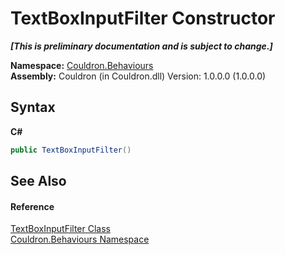 # TextBoxInputFilter Constructor 
 _**\[This is preliminary documentation and is subject to change.\]**_

**Namespace:**&nbsp;<a href="N_Couldron_Behaviours">Couldron.Behaviours</a><br />**Assembly:**&nbsp;Couldron (in Couldron.dll) Version: 1.0.0.0 (1.0.0.0)

## Syntax

**C#**<br />
``` C#
public TextBoxInputFilter()
```


## See Also


#### Reference
<a href="T_Couldron_Behaviours_TextBoxInputFilter">TextBoxInputFilter Class</a><br /><a href="N_Couldron_Behaviours">Couldron.Behaviours Namespace</a><br />